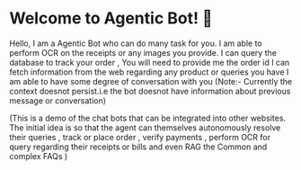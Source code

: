 # Welcome to Agentic Bot! 🤖

Hello, I am a Agentic Bot who can do many task for you. 
I am able to perform OCR on the receipts or any images you provide. 
I can query the database to track your order , You will need to provide me the order id 
I can fetch information from the web regarding any product or queries you have 
I am able to have some degree of conversation with you 
(Note:- Currently the context doesnot persist.i.e the bot doesnot have 
information about previous message or conversation)

(This is a demo of the chat bots that can be integrated into other websites. The initial idea is so that the agent 
can themselves autonomously resolve their queries , track or place order , verify payments , perform OCR for query regarding 
their receipts or bills and even RAG the Common and complex FAQs )
